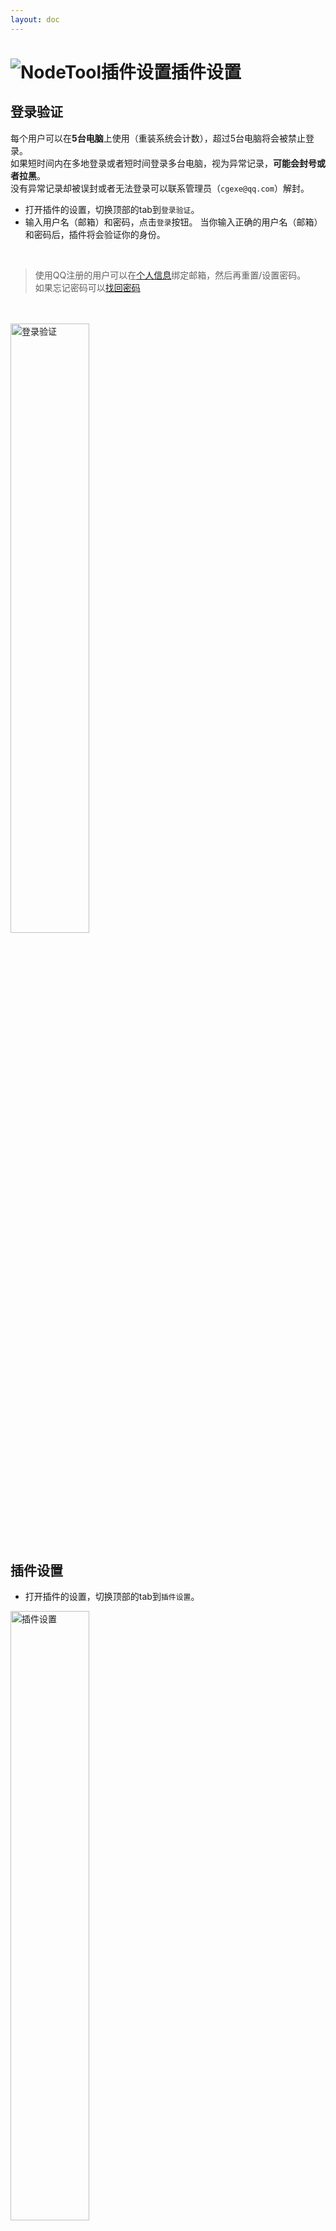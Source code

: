 ```yaml
---
layout: doc
---
```

# <span class="h1-icon"><img src="/img/RS-Settings.webp" alt="NodeTool插件设置"></span>插件设置

## 登录验证
每个用户可以在**5台电脑**上使用（重装系统会计数），超过5台电脑将会被禁止登录。  
如果短时间内在多地登录或者短时间登录多台电脑，视为异常记录，**可能会封号或者拉黑**。  
没有异常记录却被误封或者无法登录可以联系管理员（`cgexe@qq.com`）解封。

- 打开插件的设置，切换顶部的tab到`登录验证`。  
- 输入用户名（邮箱）和密码，点击`登录`按钮。  当你输入正确的用户名（邮箱）和密码后，插件将会验证你的身份。  
<br/>

> 使用QQ注册的用户可以在[个人信息](https://cgexe.com/user/profile/)绑定邮箱，然后再重置/设置密码。  
如果忘记密码可以[找回密码](https://cgexe.com/lostpwd/)

<br/>
<br/>

<img src="/img/login.webp" data-zoomable alt="登录验证" width=50% >

<!-- ![](/img/login.webp){data-zoomable} -->

## 插件设置
- 打开插件的设置，切换顶部的tab到`插件设置`。  

<img data-zoomable src="/img/rs-nodetool-2-2setting.webp" alt="插件设置" width=50%>

<br />

### 文件夹/列表模式
- 此处是用于AutoNode（自动节点）的显示模式
- 列表模式和文件夹模式：
<div class="img-to" >
  <img data-zoomable src="/img/plugin_list_mode.webp" alt="列表模式" width=40%>
  <img data-zoomable src="/img/plugin_folder_mode.webp" alt="文件夹模式" width=40%>
</div>

<br />

### 自动排列节点
AutoPBR（自动PBR）和Set TriPlanar（处理平铺）执行后会自动排列节点。  
如果这里取消勾选则不会自动排列。

<br />

### 自动重命名贴图
AutoPBR（自动PBR）执行后会根据贴图连接的通道自动命名。  
取消勾选则不会自动命名。

<br />

### Substance节点尺寸设置
可以设置Substance节点贴图默认的大小，连接后会自动设置。

<br />

### 自动添加调节节点
AutoPBR（自动PBR）和To PBR（PBR连接）执行后会根据贴图连接的通道自动添加调节节点（Color Correct或者Ramp）。  
取消勾选则不会自动添加调节节点。

```
此功能仅作用于纹理节点，其他节点不会添加
```

<br />

### 自动重命名材质
AutoPBR（自动PBR）执行后会根据贴图的名称自动重命名对应材质。  
取消勾选则不会自动重命名材质。

<br />


---

<br />

### 自定义通道关键词
AutoPBR（自动PBR）的连接依赖文件名中的关键词，可以根据需要设置对应的关键词。

![关键词](/img/keywords_for_file_names.webp){data-zoomable}

<br />

支持的通道有`Diffuse`，`AO`，`Metalness`，`Roughness`，`Reflection`，`Glossiness`，`Bump`，`Normal`，`Opacity`，`Displacement`，`Emission`，`Translucency`

- 关键词可以根据需要增删，不区分大小写，是用逗号分隔，`,`是英文的逗号
- 如果不是需要，请不要保留空格
- 关键词支持<span class="gb-text">正则</span>，可以根据需要添加
- 设置完成后需点击`确定`

<br />

### 正则使用

**常用示例：**

- `a.+?b` 匹配以字母 "a" 开头，后面跟着一个或多个任意字符（非贪婪模式），然后以字母 "b" 结尾的字符串。
- `a..b` 匹配以字母 "a" 开头，后面跟着任意两个字符，然后以字母 "b" 结尾的字符串。
- `\d+` 匹配一个或多个连续的数字。
- `^apple` 匹配以 "apple" 开头的字符串
- `apple$` 来匹配以 "apple" 结尾的字符串

**字符匹配：**

- `\d` 匹配任意数字。
- `\w` 匹配任意字母、数字或下划线。
- `\s` 匹配任意空白字符（空格、制表符等）。
- `.` 匹配除换行符外的任意字符。

**重复次数：**

- `*` 匹配前一个元素零次或多次。
- `+` 匹配前一个元素一次或多次。
- `?` 匹配前一个元素零次或一次。
- `{n}` 匹配前一个元素恰好 n 次。
- `{n,}` 匹配前一个元素至少 n 次。
- `{n,m}` 匹配前一个元素至少 n 次且不超过 m 次。

**字符类：**

- `[abc]` 匹配 a、b 或 c 中的任意一个字符。
- `[^abc]` 匹配除了 a、b 和 c 以外的任意字符。
- `[a-z]` 匹配任意小写字母。（插件不区分大小写）
- `[A-Z]` 匹配任意大写字母。（插件不区分大小写）
- `[0-9]` 匹配任意数字。

**锚点：**

- `^` 匹配行的开头。
- `$` 匹配行的结尾。
- `\b` 匹配单词的边界

<br />

---

<br />

### 设置颜色通道

- 可以根据需要添加端口id到选项，设置的通道连接的贴图将会被设置为sRGB(color data)，其他会判断为non-color data
- 插件已经设置了材质的大部分常用颜色端口，如果不是特殊情况是不需要修改

>复制的端口ID会比较长，如`com.redshift3d.redshift4c4d.nodes.core.standardmaterial.base_color`  
设置的时候只需要添加后缀，如：`base_color`

<br />

<img data-zoomable src="/img/plugin_settings_options-color-space.webp" alt="颜色空间设置" width=50%>

<br />
<br />


#### 获取端口id:

1. 在节点编辑器首选项开启ID和信息显示
2. 选择需要添加的端口
3. 右键复制
<br />

<video controls>
  <source src="/img/Obtain Port ID.webm" type="video/webm">
</video>

<br />
<br />

### 自定义颜色/黑白调节节点
如果插件开启自动添加调节节点，会根据贴图连接的通道自动添加调节节点。  
这里可以自定义调节节点：  
节点ID会比较长，如`com.redshift3d.redshift4c4d.nodes.core.rscolorcorrection`  
设置的时候只需要添加`.`后面的后缀，如：`rscolorcorrection`


<br />

### 自定义弹窗菜单
> 自定义菜单相关设置请参考[自定义菜单](03-RNT-NodeMenu)

<br />